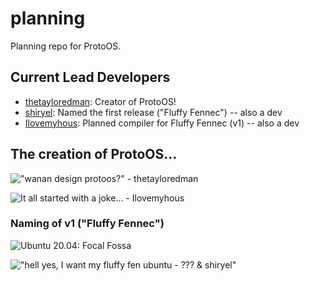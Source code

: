 # planning

Planning repo for ProtoOS.

## Current Lead Developers

- [thetayloredman](https://github.com/thetayloredman): Creator of ProtoOS!
- [shiryel](https://github.com/shiryel): Named the first release ("Fluffy Fennec") -- also a dev
- [Ilovemyhous](https://github.com/Ilovemyhous): Planned compiler for Fluffy Fennec (v1) -- also a dev

## The creation of ProtoOS...

!["wanan design protoos?" - thetayloredman](https://vulpro.is-inside.me/YnEr3qPa.png)

![It all started with a joke... - Ilovemyhous](https://vulpro.is-inside.me/x0gFmHnm.png)

### Naming of v1 ("Fluffy Fennec")

![Ubuntu 20.04: Focal Fossa](https://vulpro.is-inside.me/fT7iZzOI.png)


!["hell yes, I want my fluffy fen ubuntu - ??? & shiryel"](https://media.discordapp.net/attachments/799672730068058122/822493663845154836/screenshot.png?width=393&height=686)
